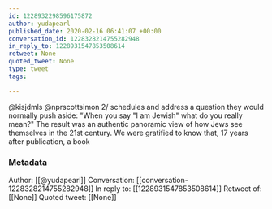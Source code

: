 ```yaml
---
id: 1228932298596175872
author: yudapearl
published_date: 2020-02-16 06:41:07 +00:00
conversation_id: 1228328214755282948
in_reply_to: 1228931547853508614
retweet: None
quoted_tweet: None
type: tweet
tags:

---
```


@kisjdmls @nprscottsimon 2/ schedules and address a question they would normally push aside: "When you say "I am Jewish" what do you really mean?" The result was an authentic panoramic view of how Jews see themselves in the 21st century. We were gratified to know that, 17 years after publication, a book

### Metadata

Author: [[@yudapearl]]
Conversation: [[conversation-1228328214755282948]]
In reply to: [[1228931547853508614]]
Retweet of: [[None]]
Quoted tweet: [[None]]
